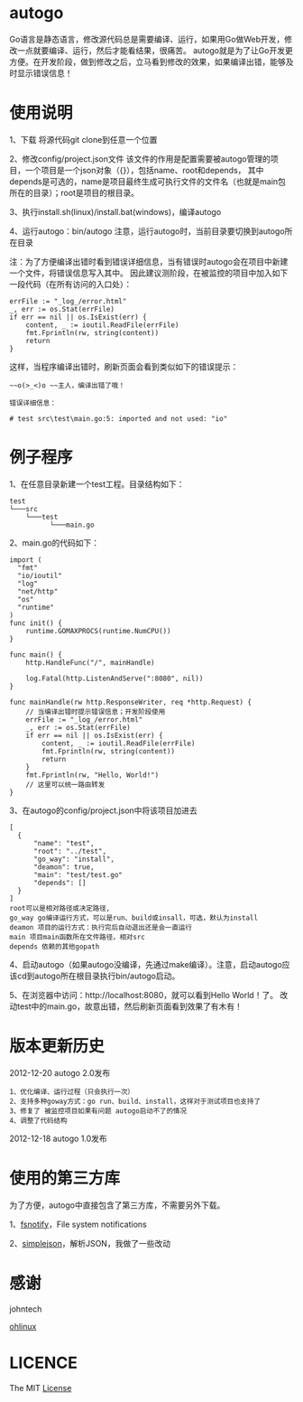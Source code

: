 autogo
======

Go语言是静态语言，修改源代码总是需要编译、运行，如果用Go做Web开发，修改一点就要编译、运行，然后才能看结果，很痛苦。
autogo就是为了让Go开发更方便。在开发阶段，做到修改之后，立马看到修改的效果，如果编译出错，能够及时显示错误信息！

使用说明
======

1、下载
将源代码git clone到任意一个位置

2、修改config/project.json文件
  该文件的作用是配置需要被autogo管理的项目，一个项目是一个json对象（{}），包括name、root和depends，
  其中depends是可选的，name是项目最终生成可执行文件的文件名（也就是main包所在的目录）；root是项目的根目录。

3、执行install.sh(linux)/install.bat(windows)，编译autogo

4、运行autogo：bin/autogo
  注意，运行autogo时，当前目录要切换到autogo所在目录
  
注：为了方便编译出错时看到错误详细信息，当有错误时autogo会在项目中新建一个文件，将错误信息写入其中。
因此建议测阶段，在被监控的项目中加入如下一段代码（在所有访问的入口处）：
    
    errFile := "_log_/error.html"
    _, err := os.Stat(errFile)
    if err == nil || os.IsExist(err) {
        content, _ := ioutil.ReadFile(errFile)
        fmt.Fprintln(rw, string(content))
        return
    }
这样，当程序编译出错时，刷新页面会看到类似如下的错误提示：

    ~~o(>_<)o ~~主人，编译出错了哦！
    
    错误详细信息：
    
    # test src\test\main.go:5: imported and not used: "io"

例子程序
======

1、在任意目录新建一个test工程。目录结构如下：
    
    test
    └───src
        └───test
              └───main.go
2、main.go的代码如下：
    
    import (
      "fmt"
      "io/ioutil"
      "log"
      "net/http"
      "os"
      "runtime"
    )
    func init() {
        runtime.GOMAXPROCS(runtime.NumCPU())
    }
    
    func main() {
        http.HandleFunc("/", mainHandle)
    
        log.Fatal(http.ListenAndServe(":8080", nil))
    }
    
    func mainHandle(rw http.ResponseWriter, req *http.Request) {
        // 当编译出错时提示错误信息；开发阶段使用
        errFile := "_log_/error.html"
        _, err := os.Stat(errFile)
        if err == nil || os.IsExist(err) {
            content, _ := ioutil.ReadFile(errFile)
            fmt.Fprintln(rw, string(content))
            return
        }
        fmt.Fprintln(rw, "Hello, World!")
        // 这里可以统一路由转发
    }

3、在autogo的config/project.json中将该项目加进去
    
    [
      {
          "name": "test",
          "root": "../test",
          "go_way": "install",
          "deamon": true,
          "main": "test/test.go"
          "depends": []
      }
    ]
    root可以是相对路径或决定路径,
    go_way go编译运行方式，可以是run、build或insall，可选，默认为install
    deamon 项目的运行方式：执行完后自动退出还是会一直运行
    main 项目main函数所在文件路径，相对src
    depends 依赖的其他gopath
    

4、启动autogo（如果autogo没编译，先通过make编译）。注意，启动autogo应该cd到autogo所在根目录执行bin/autogo启动。

5、在浏览器中访问：http://localhost:8080，就可以看到Hello World！了。
  改动test中的main.go，故意出错，然后刷新页面看到效果了有木有！

版本更新历史
=====

2012-12-20  autogo 2.0发布
```
1、优化编译、运行过程（只会执行一次）
2、支持多种goway方式：go run、build、install，这样对于测试项目也支持了
3、修复了 被监控项目如果有问题 autogo启动不了的情况
4、调整了代码结构
```

2012-12-18  autogo 1.0发布

使用的第三方库
======

为了方便，autogo中直接包含了第三方库，不需要另外下载。

1、[fsnotify](https://github.com/howeyc/fsnotify)，File system notifications

2、[simplejson](https://github.com/bitly/go-simplejson)，解析JSON，我做了一些改动

感谢
=====

johntech

[ohlinux](https://github.com/ohlinux)

LICENCE
======

The MIT [License](https://github.com/polaris1119/autogo/master/LICENSE)
